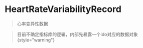<show-structure depth="2"/>

# HeartRateVariabilityRecord

> 心率变异性数据

> 目前不确定指标库的逻辑，内部先暴露一个ido对应的数据对象
> {style="warning"}